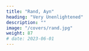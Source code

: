 ```yaml
---
title: "Rand, Ayn"
heading: "Very Unenlightened"
description: ""
image: "/covers/rand.jpg"
weight: 87
# date: 2023-06-01
---
```

